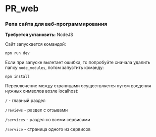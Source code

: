 # PR_web

### Репа сайта для  веб-программирования

**Требуется установить:** NodeJS

Сайт запускается командой:

```
npm run dev
```
Если при запуске вылетает ошибка, то попробуйте сначала удалить папку `node_modules`, потом запустить команду:

```
npm install
```

Переключение между страницами осуществляется путем введения нужных символов возле localhost:

`/` - главный раздел

`/reviews` - раздел с отзывами 

`/services` - раздел со всеми сервисами

`/service` - страница одного из сервисов
